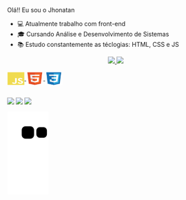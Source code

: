Olá!! Eu sou o Jhonatan

- 💻 Atualmente trabalho com front-end
- 🎓 Cursando Análise e Desenvolvimento de Sistemas
- 📚 Estudo constantemente as téclogias: HTML, CSS e JS

<div align="center">
  <a href="https://github.com/JhonatanTorrigoTorres">
  <img height="160em" src="https://github-readme-stats.vercel.app/api?username=JhonatanTorrigoTorres&show_icons=true&theme=onedark&include_all_commits=true&count_private=true"/>
  <img height="160em" src="https://github-readme-stats.vercel.app/api/top-langs/?username=JhonatanTorrigoTorres&layout=compact&langs_count=7&theme=onedark"/>
</div>
  
<div style="display: inline_block"><br>
  <img align="center" alt="Jhoe-Js" height="30" width="40" src="https://raw.githubusercontent.com/devicons/devicon/master/icons/javascript/javascript-plain.svg">
  <img align="center" alt="Jhoe-HTML" height="30" width="40" src="https://raw.githubusercontent.com/devicons/devicon/master/icons/html5/html5-original.svg">
  <img align="center" alt="Jhoe-CSS" height="30" width="40" src="https://raw.githubusercontent.com/devicons/devicon/master/icons/css3/css3-original.svg">
</div>
  
  ##
 
<div> 
  <a href="https://www.instagram.com/jhonatanttorres/?hl=pt-br" target="_blank"><img src="https://img.shields.io/badge/-Instagram-%23E4405F?style=for-the-badge&logo=instagram&logoColor=white" target="_blank"></a>
  <a href="https://www.linkedin.com/in/jhonatanttorres/" target="_blank"><img src="https://img.shields.io/badge/-LinkedIn-%230077B5?style=for-the-badge&logo=linkedin&logoColor=white" target="_blank"></a>
 	<a href = "mailto:jhonatanttorres@gmail.com"><img src="https://img.shields.io/badge/-Gmail-%23333?style=for-the-badge&logo=gmail&logoColor=white" target="_blank"></a>
  
  
  ![Snake animation](https://github.com/JhonatanTorrigoTorres/JhonatanTorrigoTorres/blob/output/github-contribution-grid-snake.svg)
 
  
</div>

